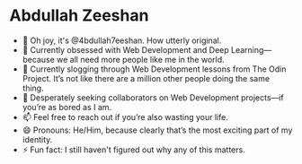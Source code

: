 # Abdullah Zeeshan

- 👋 Oh joy, it's @4bdullah7eeshan. How utterly original.
- 👀 Currently obsessed with Web Development and Deep Learning—because we all need more people like me in the world.
- 🌱 Currently slogging through Web Development lessons from The Odin Project. It’s not like there are a million other people doing the same thing.
- 💞️ Desperately seeking collaborators on Web Development projects—if you’re as bored as I am.
- 📫 Feel free to reach out if you’re also wasting your life.
- 😄 Pronouns: He/Him, because clearly that’s the most exciting part of my identity.
- ⚡ Fun fact: I still haven't figured out why any of this matters.

<!---
4bdullah7eeshan/4bdullah7eeshan is a ✨ special ✨ repository because its `README.md` (this file) appears on your GitHub profile.
You can click the Preview link to take a look at your changes.
--->
